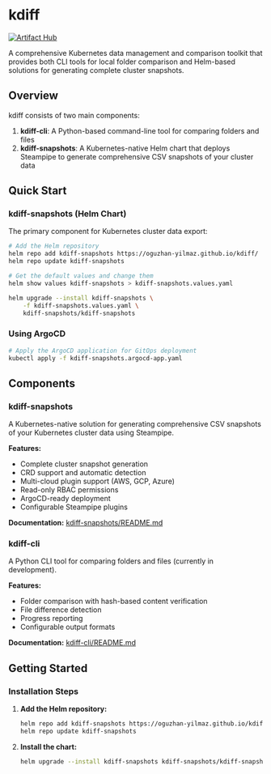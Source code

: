 # kdiff

[![Artifact Hub](https://img.shields.io/endpoint?url=https://artifacthub.io/badge/repository/kdiff-snapshots)](https://artifacthub.io/packages/search?repo=kdiff-snapshots)

A comprehensive Kubernetes data management and comparison toolkit that provides both CLI tools for local folder comparison and Helm-based solutions for generating complete cluster snapshots.

## Overview

kdiff consists of two main components:

1. **kdiff-cli**: A Python-based command-line tool for comparing folders and files
2. **kdiff-snapshots**: A Kubernetes-native Helm chart that deploys Steampipe to generate comprehensive CSV snapshots of your cluster data

## Quick Start

### kdiff-snapshots (Helm Chart)

The primary component for Kubernetes cluster data export:

```bash
# Add the Helm repository
helm repo add kdiff-snapshots https://oguzhan-yilmaz.github.io/kdiff/
helm repo update kdiff-snapshots

# Get the default values and change them 
helm show values kdiff-snapshots > kdiff-snapshots.values.yaml

helm upgrade --install kdiff-snapshots \
    -f kdiff-snapshots.values.yaml \
    kdiff-snapshots/kdiff-snapshots
```

### Using ArgoCD

```bash
# Apply the ArgoCD application for GitOps deployment
kubectl apply -f kdiff-snapshots.argocd-app.yaml
```

## Components

### kdiff-snapshots

A Kubernetes-native solution for generating comprehensive CSV snapshots of your Kubernetes cluster data using Steampipe.

**Features:**
- Complete cluster snapshot generation
- CRD support and automatic detection
- Multi-cloud plugin support (AWS, GCP, Azure)
- Read-only RBAC permissions
- ArgoCD-ready deployment
- Configurable Steampipe plugins

**Documentation:** [kdiff-snapshots/README.md](kdiff-snapshots/README.md)

### kdiff-cli

A Python CLI tool for comparing folders and files (currently in development).

**Features:**
- Folder comparison with hash-based content verification
- File difference detection
- Progress reporting
- Configurable output formats

**Documentation:** [kdiff-cli/README.md](kdiff-cli/README.md)


## Getting Started

### Installation Steps

1. **Add the Helm repository:**
   ```bash
   helm repo add kdiff-snapshots https://oguzhan-yilmaz.github.io/kdiff/
   helm repo update kdiff-snapshots
   ```

2. **Install the chart:**
   ```bash
   helm upgrade --install kdiff-snapshots kdiff-snapshots/kdiff-snapshots
   ```
